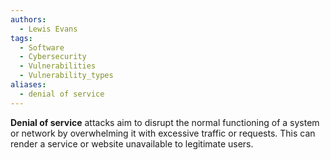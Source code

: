 ```yaml
---
authors:
  - Lewis Evans
tags:
  - Software
  - Cybersecurity
  - Vulnerabilities
  - Vulnerability_types
aliases:
  - denial of service
---
```

**Denial of service** attacks aim to disrupt the normal functioning of a system or network by overwhelming it with excessive traffic or requests. This can render a service or website unavailable to legitimate users.